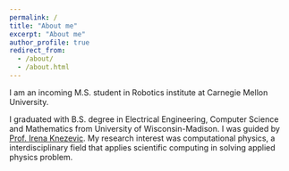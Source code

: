 ```yaml
---
permalink: /
title: "About me"
excerpt: "About me"
author_profile: true
redirect_from: 
  - /about/
  - /about.html
---
```


I am an incoming M.S. student in Robotics institute at Carnegie Mellon University. 

I graduated with B.S. degree in Electrical Engineering, Computer Science and Mathematics from University of Wisconsin-Madison. I was guided by [Prof. Irena Knezevic](https://qtts.engr.wisc.edu/). My research interest was computational physics, a interdisciplinary field that applies scientific computing in solving applied physics problem. 

